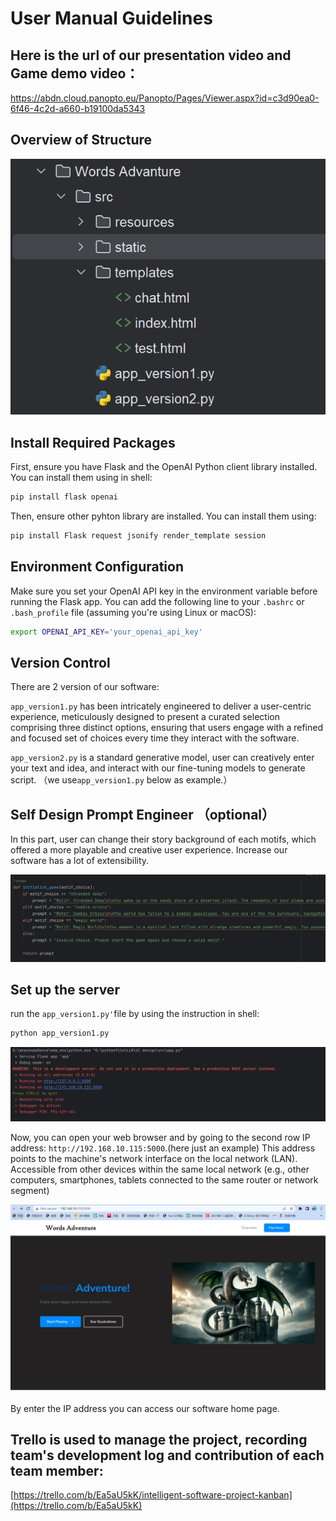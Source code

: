 # **User Manual Guidelines**



## Here is the url of our presentation video and Game demo video：



https://abdn.cloud.panopto.eu/Panopto/Pages/Viewer.aspx?id=c3d90ea0-6f46-4c2d-a660-b19100da5343

## Overview of Structure 

![image-20240609202938036](https://github.com/HugoLee99/Text_Advanture_base_gpt3.5_finetune/blob/main/image/image-20240609202938036.png)



## Install Required Packages

First, ensure you have Flask and the OpenAI Python client library installed. You can install them using in shell:

```sh
pip install flask openai
```

Then, ensure other pyhton library are installed. You can install them using:

```sh
pip install Flask request jsonify render_template session
```



## Environment Configuration

Make sure you set your OpenAI API key in the environment variable before running the Flask app. You can add the following line to your `.bashrc` or `.bash_profile` file (assuming you're using Linux or macOS):

```sh
export OPENAI_API_KEY='your_openai_api_key'
```



## Version Control

There are 2 version of our software:

 `app_version1.py`  has been intricately engineered to deliver a user-centric experience, meticulously designed to present a curated selection comprising three distinct options, ensuring that users engage with a refined and focused set of choices every time they interact with the software.

 `app_version2.py`  is a standard generative  model, user can creatively enter your text and idea, and interact with our fine-tuning models to generate script. （we use`app_version1.py` below as example.）



## Self Design Prompt Engineer （optional）

In this part, user can change their story background of each motifs, which offered a more playable and creative user experience. Increase our software has a lot of extensibility.

![image-20240609201910860](https://github.com/HugoLee99/Text_Advanture_base_gpt3.5_finetune/blob/main/image/image-20240609201910860.png)



## Set up the server

run the `app_version1.py'`file by using the instruction in shell:

```sh
python app_version1.py
```



![image-20240609185839325](https://github.com/HugoLee99/Text_Advanture_base_gpt3.5_finetune/blob/main/image/image-20240609185839325.png)



Now, you can open your web browser and by going to  the second row  IP address: `http://192.168.10.115:5000`.(here just an example) This address points to the machine's network interface on the local network (LAN).  Accessible from other devices within the same local network (e.g., other computers, smartphones, tablets connected to the same router or network segment)



![image-20240609195950433](https://github.com/HugoLee99/Text_Advanture_base_gpt3.5_finetune/blob/main/image/image-20240609195950433.png)

By enter the IP address you can access our software home page.

## Trello is used to manage the project, recording team's development log and contribution of each team member:
[https://trello.com/b/Ea5aU5kK/intelligent-software-project-kanban](https://trello.com/b/Ea5aU5kK)



















